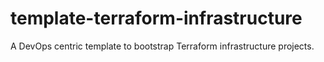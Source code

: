 # template-terraform-infrastructure
A DevOps centric template to bootstrap Terraform infrastructure projects.
